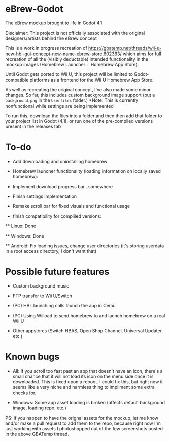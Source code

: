 # eBrew-Godot
The eBrew mockup brought to life in Godot 4.1

Disclaimer: This project is not officially associated with the original designers/artists behind the eBrew concept

This is a work in progress recreation of https://gbatemp.net/threads/wii-u-new-hbl-gui-concept-new-name-ebrew-store.602363/ which aims for full recreation of all the (visibly deductable) intended functionality in the mockup images (Homebrew Launcher + Homebrew App Store).

Until Godot gets ported to Wii U, this project will be limited to Godot-compatible platforms as a frontend for the Wii U Homebrew App Store.

As well as recreating the original concept, I've also made some minor changes. So far, this includes custom background image support (put a `background.png` in the `Userfiles` folder.)
*Note: This is currently nonfunctional while settings are being implemented

To run this, download the files into a folder and then then add that folder to your project list in Godot (4.1), or run one of the pre-compiled versions present in the releases tab

# To-do
* Add downloading and uninstalling homebrew

* Homebrew launcher functionality (loading information on locally saved homebrew):

* Implement download progress bar...somewhere

* Finish settings implementation

* Remake scroll bar for fixed visuals and functional usage

* finish compatibility for compliled versions:

** Linux: Done

** Windows: Done

** Android: Fix loading issues, change user directories (it's storing userdata in a root access directory, I don't want that)


# Possible future features
* Custom background music

* FTP transfer to Wii U/Switch

* (PC) HBL launching calls launch the app in Cemu

* (PC) Using Wiiload to send homebrew to and launch homebrew on a real Wii U

* Other appstores (Switch HBAS, Open Shop Channel, Universal Updater, etc.)

# Known bugs
* All: If you scroll too fast past an app that doesn't have an icon, there's a small chance that it will not load its icon on the menu side once it is downloaded. This is fixed upon a reboot. I could fix this, but right now it seems like a very niche and harmless thing to impliment some extra checks for.

* Windows: Some app asset loading is broken (affects default background image, loading repo, etc.)

PS: If you happen to have the orignal assets for the mockup, let me know and/or make a pull request to add them to the repo, because right now I'm just working with assets I photoshopped out of the few screenshots posted in the above GBATemp thread.
